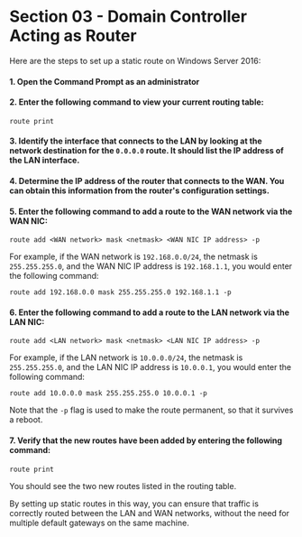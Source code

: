# Section 03 - Domain Controller Acting as Router

Here are the steps to set up a static route on Windows Server 2016:

#### 1. Open the Command Prompt as an administrator

#### 2. Enter the following command to view your current routing table:
```
route print
```

#### 3. Identify the interface that connects to the LAN by looking at the network destination for the `0.0.0.0` route. It should list the IP address of the LAN interface.

#### 4. Determine the IP address of the router that connects to the WAN. You can obtain this information from the router's configuration settings.

#### 5. Enter the following command to add a route to the WAN network via the WAN NIC:
```
route add <WAN network> mask <netmask> <WAN NIC IP address> -p
```
For example, if the WAN network is `192.168.0.0/24`, the netmask is `255.255.255.0`, and the WAN NIC IP address is `192.168.1.1`, you would enter the following command:
```
route add 192.168.0.0 mask 255.255.255.0 192.168.1.1 -p
```

#### 6. Enter the following command to add a route to the LAN network via the LAN NIC:
```
route add <LAN network> mask <netmask> <LAN NIC IP address> -p
```
For example, if the LAN network is `10.0.0.0/24`, the netmask is `255.255.255.0`, and the LAN NIC IP address is `10.0.0.1`, you would enter the following command:
```
route add 10.0.0.0 mask 255.255.255.0 10.0.0.1 -p
```
Note that the `-p` flag is used to make the route permanent, so that it survives a reboot.

#### 7. Verify that the new routes have been added by entering the following command:
```
route print
```
You should see the two new routes listed in the routing table.

By setting up static routes in this way, you can ensure that traffic is correctly routed between the LAN and WAN networks, without the need for multiple default gateways on the same machine.

